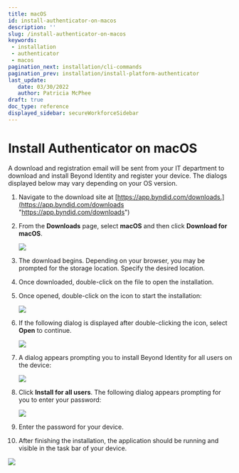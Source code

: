 ```yaml
---
title: macOS
id: install-authenticator-on-macos
description: ''
slug: /install-authenticator-on-macos
keywords: 
 - installation
 - authenticator
 - macos
pagination_next: installation/cli-commands
pagination_prev: installation/install-platform-authenticator
last_update: 
   date: 03/30/2022
   author: Patricia McPhee
draft: true
doc_type: reference
displayed_sidebar: secureWorkforceSidebar
---
```


# Install Authenticator on macOS

A download and registration email will be sent from your IT department to download and install Beyond Identity and register your device. The dialogs displayed below may vary depending on your OS version.

1. Navigate to the download site at [https://app.byndid.com/downloads.](https://app.byndid.com/downloads "https://app.byndid.com/downloads")

2. From the **Downloads** page, select **macOS** and then click **Download for macOS**. 

   ![](/images/install/dowloads_macos.PNG)

3. The download begins. Depending on your browser, you may be prompted for the storage location. Specify the desired location.

4. Once downloaded, double-click on the file to open the installation.

5. Once opened, double-click on the icon to start the installation:  

   ![](/images/install/install_macos_icon.png)

6. If the following dialog is displayed after double-clicking the icon, select **Open** to continue. 

   ![](/images/install/download_install_macos_open_prompt.png)

7. A dialog appears prompting you to install Beyond Identity for all users on the device:   

   ![](/images/install/install_macos_install_all_users.png) 

8. Click **Install for all users**. The following dialog appears prompting for you to enter your password:  

   ![](/images/install/install_macos_password_prompt.png)

9. Enter the password for your device. 

10. After finishing the installation, the application should be running and visible in the task bar of your device. 

   ![](/images/install/macos_icon_taskbar.png)